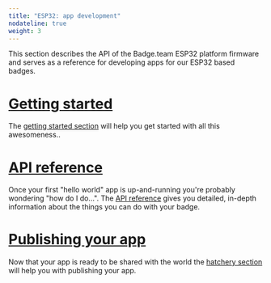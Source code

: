```yaml
---
title: "ESP32: app development"
nodateline: true
weight: 3
---
```


This section describes the API of the Badge.team ESP32 platform firmware and serves as a reference for developing apps for our ESP32 based badges.

# [<i class="fa fa-question-circle" aria-hidden="true"></i> Getting started](getting-started)
The [getting started section](getting-started) will help you get started with all this awesomeness..

# [<i class="fa fa-book" aria-hidden="true"></i> API reference](api-reference)
Once your first "hello world" app is up-and-running you're probably wondering "how do I do...". The [API reference](api-reference) gives you detailed, in-depth information about the things you can do with your badge.

# [<i class="fa fa-upload" aria-hidden="true"></i> Publishing your app](/docs/hatchery)
Now that your app is ready to be shared with the world the [hatchery section](/docs/hatchery) will help you with publishing your app.
